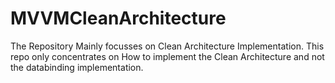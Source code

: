 # MVVMCleanArchitecture
The Repository Mainly focusses on Clean Architecture Implementation. This repo only concentrates on How to implement the Clean Architecture and not the databinding implementation.
